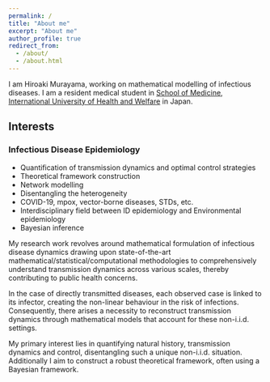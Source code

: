 ```yaml
---
permalink: /
title: "About me"
excerpt: "About me"
author_profile: true
redirect_from: 
  - /about/
  - /about.html
---
```


I am Hiroaki Murayama, working on mathematical modelling of infectious diseases. I am a resident medical student in [School of Medicine, International University of Health and Welfare](https://narita.iuhw.ac.jp/en/academics/medicine/) in Japan. 


## Interests
### Infectious Disease Epidemiology
* Quantification of transmission dynamics and optimal control strategies
* Theoretical framework construction
* Network modelling
* Disentangling the heterogeneity  
* COVID-19, mpox, vector-borne diseases, STDs, etc.
* Interdisciplinary field between ID epidemiology and Environmental epidemiology
* Bayesian inference

My research work revolves around mathematical formulation of infectious disease dynamics drawing upon state-of-the-art mathematical/statistical/computational methodologies to comprehensively understand transmission dynamics across various scales, thereby contributing to public health concerns.

In the case of directly transmitted diseases, each observed case is linked to its infector, creating the non-linear behaviour in the risk of infections. Consequently, there arises a necessity to reconstruct transmission dynamics through mathematical models that account for these non-i.i.d. settings.

My primary interest lies in quantifying natural history, transmission dynamics and control, disentangling such a unique non-i.i.d. situation. Additionally I aim to construct a robust theoretical framework, often using a Bayesian framework.


